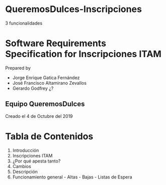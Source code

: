 # QueremosDulces-Inscripciones
3 funcionalidades

# Software Requirements Specification for Inscripciones ITAM 

Prepared by 
- Jorge Enrique Gatica Fernández
- José Francisco Altamirano Zevallos
- Gerardo Godfrey ¿?

## Equipo QueremosDulces

Creado el 4 de Octubre del 2019

# Tabla de Contenidos

1. Introducción
  1. Inscripciones ITAM
  2. ¿Por qué apesta tanto?
  3. Cambios
2. Descripción
  1. Funcionamiento general
    - Altas
    - Bajas
    - Listas de Espera
